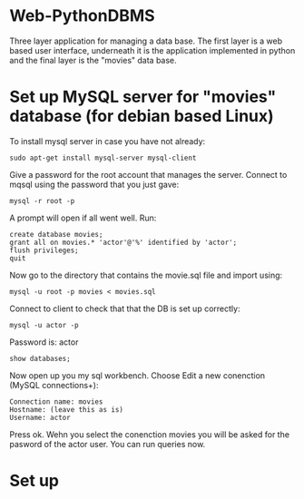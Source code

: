 # Web-PythonDBMS
Three layer application for managing a data base. The first layer is a web based user interface, underneath it is the application implemented in python and the final layer is the "movies" data base.

# Set up MySQL server for "movies" database (for debian based Linux)
To install mysql server in case you have not already:
```
sudo apt-get install mysql-server mysql-client
```
Give a password for the root account that manages the server.
Connect to mqsql using the password that you just gave:
```
mysql -r root -p
```
A prompt will open if all went well. Run:
```
create database movies;
grant all on movies.* 'actor'@'%' identified by 'actor';
flush privileges;
quit
```
Now go to the directory that contains the movie.sql file and import using:
```
mysql -u root -p movies < movies.sql
```
Connect to client to check that that the DB is set up correctly:
```
mysql -u actor -p
```
Password is: actor
```
show databases;
```
Now open up you my sql workbench. Choose Edit a new conenction (MySQL connections+):
```
Connection name: movies
Hostname: (leave this as is)
Username: actor
```
Press ok. Wehn you select the conenction movies you will be asked for the pasword of the actor user.
You can run queries now.

# Set up 
